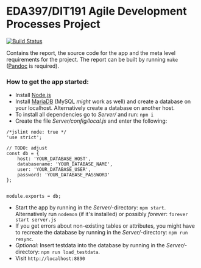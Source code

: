 # EDA397/DIT191 Agile Development Processes Project

[![Build Status](https://travis-ci.org/HeyHoProBro/HospitalHorror.svg?branch=development)](https://travis-ci.org/HeyHoProBro/HospitalHorror)

Contains the report, the source code for the app and the meta level requirements for the project. The report can be built by running `make` ([Pandoc](https://pandoc.org/) is required).


### How to get the app started:
- Install [Node.js](https://nodejs.org)
- Install [MariaDB](https://downloads.mariadb.org/) (MySQL *might* work as well) and create a database on your localhost. Alternatively create a database on another host.
- To install all dependencies go to *Server/* and run: `npm i`
- Create the file *Server/config/local.js* and enter the following:

```
/*jslint node: true */
'use strict';

// TODO: adjust
const db = {
	host: 'YOUR_DATABASE_HOST',
	databasename: 'YOUR_DATABASE_NAME',
	user: 'YOUR_DATABASE_USER',
	password: 'YOUR_DATABASE_PASSWORD'
};


module.exports = db;
```

- Start the app by running in the *Server/*-directory: `npm start`. Alternatively run `nodemon` (if it's installed) or possibly *forever*: `forever start server.js`
- If you get errors about non-existing tables or attributes, you might have to recreate the database by running in the *Server/*-directory: `npm run resync`.
- *Optional:* Insert testdata into the database by running in the *Server/*-directory: `npm run load_testdata`.
- Visit `http://localhost:8890`
